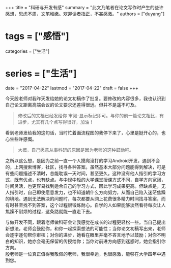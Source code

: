 +++
title = "科研与开发有感"
summary = "此文乃笔者在论文写作时产生的些许感想，思虑不周，文笔稚嫩。欢迎读者指正，不甚感激。"
authors = ["duyang"]
# tags = ["感悟"]
categories = ["生活"]
# series = ["生活"]
date = "2017-04-22"
lastmod = "2017-04-22"
draft = false
+++

今天殷老师对我昨天发给她的论文初稿作了批复。要修改的内容很多，我也认识到自己论文距离高端会议的论文要求还差得很远。但并不是遥不可及。

> 修改后的文档已经发给你 审阅-显示标记即可。与你的前一篇论文相比，有进步，尤其有几个点写得很好，加油！  

看到老师发给我的这句话，当时忙着画流程图的我停下来了，心里是挺开心的，也心生些许感慨。 

> 大概，自己愿意从事科研的原因是因为老师的这种鼓励吧。  

之所以这么想，是因为之前一直一个人摸爬滚打的学习Android开发，遇到不会的，上网搜索博客，社区，找寻各种答案。虽然基本大部分问题能得到解决，可是有些问题描述不清时，总能耽误一天时间，甚至更久。这种没有他人指引的学习方式，既有优点，也有缺点。与中规中矩的大学课堂授课方式不同，自学方向宽阔，时间灵活，也更容易找到适合自己的学习方式，因此学习成果更高。但缺点是，无人指引时，自己即使愿意发力，也不知道朝什么方向努力，从而自己陷入迷茫焦躁的境地。遇到无法解决的问题时，每次都要从网上花费很多精力时间找寻答案，而有时甚至找不到答案，这个过程很锻炼耐心。自学的人如果能够淡然看待每次让人焦躁不耐烦的过程，这条路就能一直走下去。  

与做开发不同，跟着老师做科研会让我感觉在成长的过程更轻松一些。当自己提出新想法，老师会鼓励你，和你一起探索想法的可能性；当你论文初稿写出来，老师会逐字逐句帮你审核；对你的进步，她看在眼里并毫不吝言地予以鼓励；对你不明白的知识，她亦会毫无保留的传授给你；当你对前进方向感到迷惑时，她会指引你方向。  
殷老师是一位真正值得我敬佩的老师，我很幸运，也很感激，能够在大学四年中遇到您。
